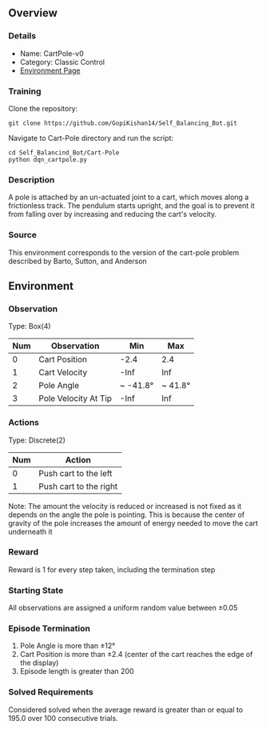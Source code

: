## Overview

### Details
* Name: CartPole-v0  
* Category: Classic Control
 * [Environment Page](https://gym.openai.com/envs/CartPole-v0)  

### Training
Clone the repository:
```
git clone https://github.com/GopiKishan14/Self_Balancing_Bot.git
```
Navigate to Cart-Pole directory and run the script:
```
cd Self_Balancind_Bot/Cart-Pole
python dqn_cartpole.py
```

### Description
A pole is attached by an un-actuated joint to a cart, which moves along a frictionless track. The pendulum starts upright, and the goal is to prevent it from falling over by increasing and reducing the cart's velocity.

### Source
This environment corresponds to the version of the cart-pole problem described by Barto, Sutton, and Anderson 


## Environment

### Observation
Type: Box(4)

Num | Observation | Min | Max
---|---|---|---
0 | Cart Position | -2.4 | 2.4
1 | Cart Velocity | -Inf | Inf
2 | Pole Angle | ~ -41.8&deg; | ~ 41.8&deg;
3 | Pole Velocity At Tip | -Inf | Inf

### Actions
Type: Discrete(2)

Num | Action
--- | ---
0 | Push cart to the left
1 | Push cart to the right

Note: The amount the velocity is reduced or increased is not fixed as it depends on the angle the pole is pointing. This is because the center of gravity of the pole increases the amount of energy needed to move the cart underneath it

### Reward
Reward is 1 for every step taken, including the termination step

### Starting State
All observations are assigned a uniform random value between ±0.05

### Episode Termination
1. Pole Angle is more than ±12°
2. Cart Position is more than ±2.4 (center of the cart reaches the edge of the display)
3. Episode length is greater than 200

### Solved Requirements
Considered solved when the average reward is greater than or equal to 195.0 over 100 consecutive trials.
